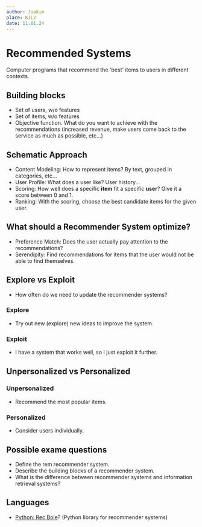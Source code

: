 ```yaml
---
author: Joakim
place: KJL2
date: 11.01.24
---
```


# Recommended Systems

Computer programs that recommend the 'best' items to users in different contexts.

## Building blocks

- Set of users, w/o features
- Set of items, w/o features
- Objective function. What do you want to achieve with the recommendations (increased revenue, make users come back to the service as much as possible, etc...)

## Schematic Approach

- Content Modeling: How to represent items? By text, grouped in categories, etc...
- User Profile: What does a user like? User history...
- Scoring: How well does a specific **item** fit a specific **user**? Give it a score between 0 and 1.
- Ranking: With the scoring, choose the best candidate items for the given user.

## What should a Recommender System optimize?

- Preference Match: Does the user actually pay attention to the recommendations?
- Serendipity: Find recommendations for items that the user would not be able to find themselves.

## Explore vs Exploit

- How often do we need to update the recommender systems?

### Explore

- Try out new (explore) new ideas to improve the system.

### Exploit

- I have a system that works well, so I just exploit it further.

## Unpersonalized vs Personalized

### Unpersonalized

- Recommend the most popular items.

### Personalized

- Consider users individually.

## Possible exame questions

- Define the rem recommender system.
- Describe the building blocks of a recommender system.
- What is the difference between recommender systems and information retrieval systems?

## Languages

- [Python: Rec Bole](https://recbole.io/)? (Python library for recommender systems)
